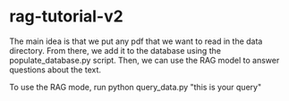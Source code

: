 # rag-tutorial-v2

The main idea is that we put any pdf that we want to read in the data directory.
From there, we add it to the database using the populate_database.py script.
Then, we can use the RAG model to answer questions about the text.

To use the RAG mode, run python query_data.py "this is your query"